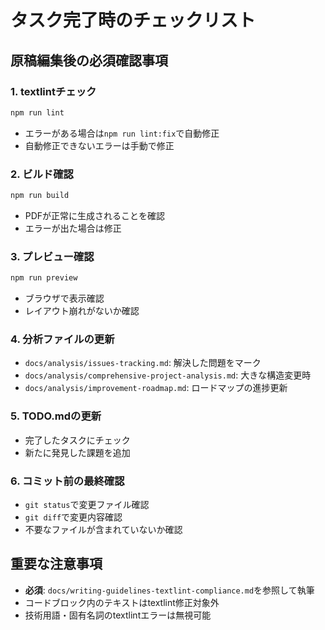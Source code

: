 # タスク完了時のチェックリスト

## 原稿編集後の必須確認事項

### 1. textlintチェック
```bash
npm run lint
```
- エラーがある場合は`npm run lint:fix`で自動修正
- 自動修正できないエラーは手動で修正

### 2. ビルド確認
```bash
npm run build
```
- PDFが正常に生成されることを確認
- エラーが出た場合は修正

### 3. プレビュー確認
```bash
npm run preview
```
- ブラウザで表示確認
- レイアウト崩れがないか確認

### 4. 分析ファイルの更新
- `docs/analysis/issues-tracking.md`: 解決した問題をマーク
- `docs/analysis/comprehensive-project-analysis.md`: 大きな構造変更時
- `docs/analysis/improvement-roadmap.md`: ロードマップの進捗更新

### 5. TODO.mdの更新
- 完了したタスクにチェック
- 新たに発見した課題を追加

### 6. コミット前の最終確認
- `git status`で変更ファイル確認
- `git diff`で変更内容確認
- 不要なファイルが含まれていないか確認

## 重要な注意事項
- **必須**: `docs/writing-guidelines-textlint-compliance.md`を参照して執筆
- コードブロック内のテキストはtextlint修正対象外
- 技術用語・固有名詞のtextlintエラーは無視可能